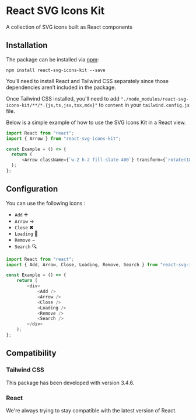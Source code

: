 # React SVG Icons Kit

A collection of SVG icons built as React components

## Installation

The package can be installed via [npm](https://github.com/npm/cli):

```
npm install react-svg-icons-kit --save
```

You’ll need to install React and Tailwind CSS separately since those dependencies aren’t included in the package.

Once Tailwind CSS installed, you'll need to add `"./node_modules/react-svg-icons-kit/**/*.{js,ts,jsx,tsx,mdx}"` to `content` in your `tailwind.config.js` file.

Below is a simple example of how to use the SVG Icons Kit in a React view.

```js
import React from "react";
import { Arrow } from "react-svg-icons-kit";

const Example = () => {
  return (
      <Arrow className={`w-2 h-2 fill-slate-400`} transform={`rotate(180)`} />
  );
};
```

## Configuration

You can use the following icons :
- `Add` ➕
- `Arrow` →
- `Close` ✖
- `Loading` 🔄
- `Remove` −
- `Search` 🔍

```js
import React from "react";
import { Add, Arrow, Close, Loading, Remove, Search } from "react-svg-icons-kit";

const Example = () => {
    return (
        <div>
            <Add />
            <Arrow />
            <Close />
            <Loading />
            <Remove />
            <Search />
        </div>
    );
};
```

## Compatibility

### Tailwind CSS

This package has been developed with version 3.4.6.

### React

We're always trying to stay compatible with the latest version of React.